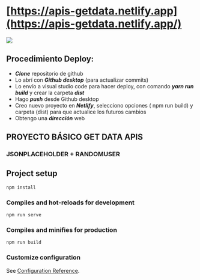 # [https://apis-getdata.netlify.app](https://apis-getdata.netlify.app/)

![](https://user-images.githubusercontent.com/68760595/91201796-e81baa00-e6ce-11ea-934c-eee1c23e0b3d.png)

## Procedimiento Deploy:  

*   _**Clone**_ repositorio de github
*   Lo abrí con _**Github desktop**_ (para actualizar commits)
*   Lo envío a visual studio code para hacer deploy, con comando _**yarn run build**_ y crear la carpeta _**dist**_
*   Hago _**push**_ desde Github desktop
*   Creo nuevo proyecto en _**Netlify**_, selecciono opciones ( npm run build) y carpeta (dist) para que actualice los futuros cambios
*   Obtengo una _**dirección**_ web

## PROYECTO BÁSICO GET DATA APIS

### JSONPLACEHOLDER + RANDOMUSER

## Project setup

```
npm install
```

### Compiles and hot-reloads for development

```
npm run serve
```

### Compiles and minifies for production

```
npm run build
```

### Customize configuration

See [Configuration Reference](https://cli.vuejs.org/config/).
